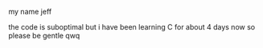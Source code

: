 my name jeff

the code is suboptimal but i have been learning C for about 4 days now so please be gentle qwq

